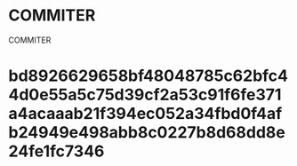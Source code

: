 # COMMITER
COMMITER






# bd8926629658bf48048785c62bfc44d0e55a5c75d39cf2a53c91f6fe371a4acaaab21f394ec052a34fbd0f4afb24949e498abb8c0227b8d68dd8e24fe1fc7346
